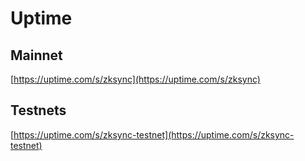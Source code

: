 # Uptime

## Mainnet

[https://uptime.com/s/zksync](https://uptime.com/s/zksync)

## Testnets

[https://uptime.com/s/zksync-testnet](https://uptime.com/s/zksync-testnet)

